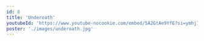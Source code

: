 ```yaml
---
id: 8
title: 'Underoath'
youtubeId: 'https://www.youtube-nocookie.com/embed/5A2GtAe9YfE?si=ymhj7vcxVhQYRIRG'
poster: './images/underoath.jpg'
---
```

